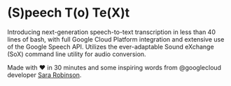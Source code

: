# (S)peech T(o) Te(X)t

Introducing next-generation speech-to-text transcription in less than 40 lines of bash, with full Google Cloud Platform integration and extensive use of the Google Speech API. Utilizes the ever-adaptable Sound eXchange (SoX) command line utility for audio conversion.

Made with ❤ in 30 minutes and some inspiring words from @googlecloud developer [Sara Robinson](https://twitter.com/srobtweets).
